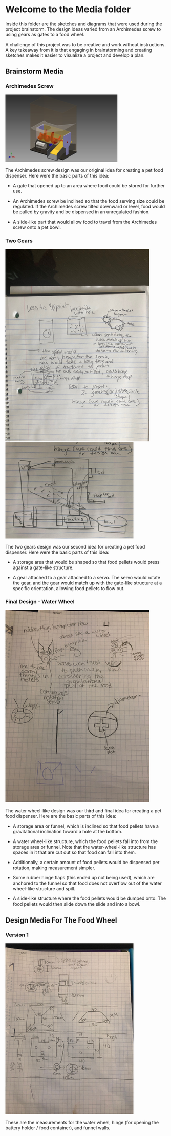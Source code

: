 # Welcome to the Media folder
 
Inside this folder are the sketches and diagrams that were used during the project brainstorm. 
The design ideas varied from an Archimedes screw to using gears as gates to a food wheel. 
 
A challenge of this project was to be creative and work without instructions. A key takeaway from it is that engaging 
in brainstorming and creating sketches makes it easier to visualize a project and develop a plan.
 
## Brainstorm Media
 
### Archimedes Screw
 
<img src="https://github.com/vcraghe32/Pet_Food_Dispenser/blob/main/Media/Pet_Food_Dispenser-Archimedes_Screw_Design_Idea.JPG.jpg" width="350">
 
The Archimedes screw design was our original idea for creating a pet food dispenser. Here were the basic parts of this 
idea:
 
* A gate that opened up to an area where food could be stored for further use.
 
* An Archimedes screw be inclined so that the food serving size could be regulated. If the Archimedes screw tilted 
  downward or level, food would be pulled by gravity and be dispensed in an unregulated fashion.
 
* A slide-like part that would allow food to travel from the Archimedes screw onto a pet bowl.
 
### Two Gears
 
<img src="https://github.com/vcraghe32/Pet_Food_Dispenser/blob/main/Media/Pet_Food_Dispenser-Two_Gears_Design_Brainstorm.JPG" width="450"><img src="https://github.com/vcraghe32/Pet_Food_Dispenser/blob/main/Media/Pet_Food_Dispenser-Two_Gears_Design_Full_View.JPG.jpg" width="400">
 
The two gears design was our second idea for creating a pet food dispenser. Here were the basic parts of this idea:
 
* A storage area that would be shaped so that food pellets would press against a gate-like structure.
 
* A gear attached to a gear attached to a servo. The servo would rotate the gear, and the gear would match up with 
  the gate-like structure at a specific orientation, allowing food pellets to flow out.
 
 
### Final Design - Water Wheel
 
<img src="https://github.com/vcraghe32/Pet_Food_Dispenser/blob/main/Media/Pet_Food_Dispenser-Food_Wheel_Design_Brainstorm.JPG" width="450">
 
The water wheel-like design was our third and final idea for creating a pet food dispenser. 
Here are the basic parts of this idea:
 
* A storage area or funnel, which is inclined so that food pellets have a gravitational inclination toward a hole at 
  the bottom. 
 
* A water wheel-like structure, which the food pellets fall into from the storage area or funnel. Note that the 
  water-wheel-like structure has spaces in it that are cut out so that food can fall into them.
 
 * Additionally, a certain amount of food pellets would be dispensed per rotation, making measurement simpler.
  
* Some rubber hinge flaps (this ended up not being used), which are anchored to the funnel so that food does not 
  overflow out of the water wheel-like structure and spill.
 
* A slide-like structure where the food pellets would be dumped onto. The food pellets would then slide down the slide 
  and into a bowl. 
 
## Design Media For The Food Wheel
 
### Version 1
 
<img src="https://github.com/vcraghe32/Pet_Food_Dispenser/blob/main/Media/Pet_Food_Dispenser-Food_Wheel_Design_Planning.JPG" width="400">
 
These are the measurements for the water wheel, hinge 
(for opening the battery holder / food container), and funnel walls. 
 
 

